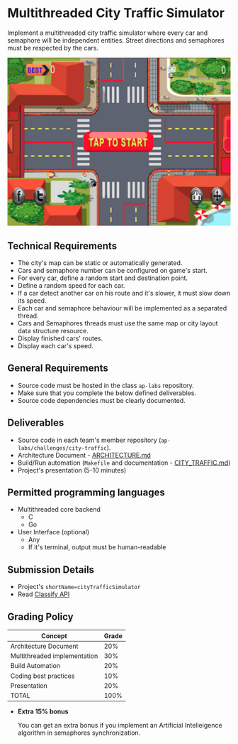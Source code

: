 Multithreaded City Traffic Simulator
====================================

Implement a multithreaded city traffic simulator where every car and semaphore will be independent entities.
Street directions and semaphores must be respected by the cars.

![City Traffic](city-traffic.png)

Technical Requirements
----------------------
- The city's map can be static or automatically generated.
- Cars and semaphore number can be configured on game's start.
- For every car, define a random start and destination point.
- Define a random speed for each car.
- If a car detect another car on his route and it's slower, it must slow down its speed.
- Each car and semaphore behaviour will be implemented as a separated thread.
- Cars and Semaphores threads must use the same map or city layout data structure resource.
- Display finished cars' routes.
- Display each car's speed.

General Requirements
--------------------
- Source code must be hosted in the class `ap-labs` repository.
- Make sure that you complete the below defined deliverables.
- Source code dependencies must be clearly documented.

Deliverables
------------
- Source code in each team's member repository (`ap-labs/challenges/city-traffic`).
- Architecture Document - [ARCHITECTURE.md](ARCHITECTURE.md)
- Build/Run automation (`Makefile` and documentation - [CITY_TRAFFIC.md](CITY_TRAFFIC.md))
- Project's presentation (5-10 minutes)


Permitted programming languages
-------------------------------
- Multithreaded core backend
  - C
  - Go
- User Interface (optional)
  - Any
  - If it's terminal, output must be human-readable

Submission Details
------------------
- Project's `shortName=cityTrafficSimulator`
- Read [Classify API](../../classify.md)

Grading Policy
--------------
| Concept                      | Grade |
|------------------------------|-------|
| Architecture Document        | 20%   |
| Multithreaded implementation | 30%   |
| Build Automation             | 20%   |
| Coding best practices        | 10%   |
| Presentation                 | 20%   |
| TOTAL                        | 100%  |

- **Extra 15% bonus**

  You can get an extra bonus if you implement an Artificial Intelleigence algorithm in semaphores synchronization.